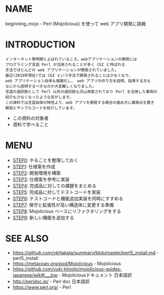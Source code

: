 # NAME

beginning_mojo - Perl (Mojolicious) を使って web アプリ開発に挑戦

# INTRODUCTION

```
インターネット黎明期とよばれているころ、webアプリケーションの開発には
プログラミング言語 Perl が活用されることが多く CGI と呼ばれる
手法でほとんどの web アプリケーションが開発されていました。
最近(2019年現在)では CGI という手法で開発されることは少なくなり、
web アプリケーション自体も複雑化し、 web アプリの作り方を説明、指導する方も
なにから説明するべきなのか大変難しくなりました。
言語の選択肢として Perl 以外の選択肢も沢山用意されており Perl を活用した事例の
紹介も少なくなったような気がします。
この資料では言語自体の特性より、web アプリを開発する場合の進め方に着眼点を置き
解説とサンプルコードを紹介しています。
```

- この資料の対象者
- 資料で学べること

# MENU

- [STEP0](/step0/README.md): やることを整理しておく
- [STEP1](/step1/README.md): 仕様案を作成
- [STEP2](/step2/README.md): 開発環境を構築
- [STEP3](/step3/README.md): 仕様案を参考に実装
- [STEP4](/step4/README.md): 完成品に対しての課題をまとめる
- [STEP5](/step5/README.md): 完成品に対してテストコードを実装
- [STEP6](/step6/README.md): テストコードと機能追加実装を同時にすすめる
- [STEP7](/step7/README.md): 保守と拡張性が高い構造体に変更する準備
- [STEP8](/step8/README.md): Mojolicious ベースにリファクタリングをする
- [STEP9](/step9/README.md): 新しい機能を追加する

# SEE ALSO

- <https://github.com/ykHakata/summary/blob/master/perl5_install.md> - perl5_install
- <https://metacpan.org/pod/Mojolicious> - Mojolicious
- <https://github.com/yuki-kimoto/mojolicious-guides-japanese/wiki#___top> - Mojoliciousドキュメント 日本語訳
- <http://perldoc.jp/> - Perl doc 日本語訳
- <https://www.perl.org/> - Perl
